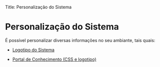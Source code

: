 Title: Personalização do Sistema

# Personalização do Sistema

É possível personalizar diversas informações no seu ambiante, tais quais:

- [Logotipo do Sistema][1]

- [Portal de Conhecimento (CSS e logotipo)][2]

[1]:/pt-br/citsmart-esp-8/platform-administration/environment-configuration/banner-logo.html
[2]:/pt-br/citsmart-esp-8/platform-administration/environment-configuration/knowledge-portal-customize-knowledge-portal.html
